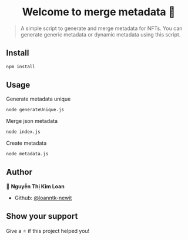 <h1 align="center">Welcome to merge metadata 👋</h1>
<p>
</p>

> A simple script to generate and merge metadata for NFTs. You can generate generic metadata or dynamic metadata using this script.

## Install

```sh
npm install
```

## Usage
Generate metadata unique
```sh
node generateUnique.js
```

Merge json metadata
```sh
node index.js
```

Create metadata 
```sh
node metadata.js
```

## Author

👤 **Nguyễn Thị Kim Loan**

* Github: [@loanntk-newit](https://github.com/loanntk-newit)

## Show your support

Give a ⭐️ if this project helped you!